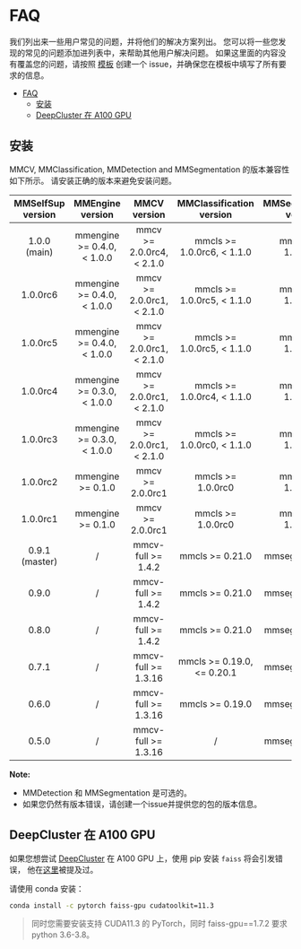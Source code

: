 # FAQ

我们列出来一些用户常见的问题，并将他们的解决方案列出。 您可以将一些您发现的常见的问题添加进列表中，来帮助其他用户解决问题。 如果这里面的内容没有覆盖您的问题，请按照 [模板](https://github.com/open-mmlab/mmselfsup/tree/master/.github/ISSUE_TEMPLATE) 创建一个 issue，并确保您在模板中填写了所有要求的信息。

- [FAQ](#faq)
  - [安装](#安装)
  - [DeepCluster 在 A100 GPU](#deepcluster-在-a100-gpu)

## 安装

MMCV, MMClassification, MMDetection and MMSegmentation 的版本兼容性如下所示。 请安装正确的版本来避免安装问题。

| MMSelfSup version |      MMEngine version       |        MMCV version        |  MMClassification version   | MMSegmentation version | MMDetection version |
| :---------------: | :-------------------------: | :------------------------: | :-------------------------: | :--------------------: | :-----------------: |
|   1.0.0 (main)    | mmengine >= 0.4.0, \< 1.0.0 | mmcv >= 2.0.0rc4, \< 2.1.0 | mmcls >= 1.0.0rc6, \< 1.1.0 |   mmseg >= 1.0.0rc0    |  mmdet >= 3.0.0rc0  |
|     1.0.0rc6      | mmengine >= 0.4.0, \< 1.0.0 | mmcv >= 2.0.0rc1, \< 2.1.0 | mmcls >= 1.0.0rc5, \< 1.1.0 |   mmseg >= 1.0.0rc0    |  mmdet >= 3.0.0rc0  |
|     1.0.0rc5      | mmengine >= 0.4.0, \< 1.0.0 | mmcv >= 2.0.0rc1, \< 2.1.0 | mmcls >= 1.0.0rc5, \< 1.1.0 |   mmseg >= 1.0.0rc0    |  mmdet >= 3.0.0rc0  |
|     1.0.0rc4      | mmengine >= 0.3.0, \< 1.0.0 | mmcv >= 2.0.0rc1, \< 2.1.0 | mmcls >= 1.0.0rc4, \< 1.1.0 |   mmseg >= 1.0.0rc0    |  mmdet >= 3.0.0rc0  |
|     1.0.0rc3      | mmengine >= 0.3.0, \< 1.0.0 | mmcv >= 2.0.0rc1, \< 2.1.0 | mmcls >= 1.0.0rc0, \< 1.1.0 |   mmseg >= 1.0.0rc0    |  mmdet >= 3.0.0rc0  |
|     1.0.0rc2      |      mmengine >= 0.1.0      |      mmcv >= 2.0.0rc1      |      mmcls >= 1.0.0rc0      |   mmseg >= 1.0.0rc0    |  mmdet >= 3.0.0rc0  |
|     1.0.0rc1      |      mmengine >= 0.1.0      |      mmcv >= 2.0.0rc1      |      mmcls >= 1.0.0rc0      |   mmseg >= 1.0.0rc0    |  mmdet >= 3.0.0rc0  |
|  0.9.1 (master)   |              /              |     mmcv-full >= 1.4.2     |       mmcls >= 0.21.0       |    mmseg >= 0.20.2     |   mmdet >= 2.19.0   |
|       0.9.0       |              /              |     mmcv-full >= 1.4.2     |       mmcls >= 0.21.0       |    mmseg >= 0.20.2     |   mmdet >= 2.19.0   |
|       0.8.0       |              /              |     mmcv-full >= 1.4.2     |       mmcls >= 0.21.0       |    mmseg >= 0.20.2     |   mmdet >= 2.19.0   |
|       0.7.1       |              /              |    mmcv-full >= 1.3.16     | mmcls >= 0.19.0, \<= 0.20.1 |    mmseg >= 0.20.2     |   mmdet >= 2.16.0   |
|       0.6.0       |              /              |    mmcv-full >= 1.3.16     |       mmcls >= 0.19.0       |    mmseg >= 0.20.2     |   mmdet >= 2.16.0   |
|       0.5.0       |              /              |    mmcv-full >= 1.3.16     |              /              |    mmseg >= 0.20.2     |   mmdet >= 2.16.0   |

**Note:**

- MMDetection 和 MMSegmentation 是可选的。
- 如果您仍然有版本错误，请创建一个issue并提供您的包的版本信息。

## DeepCluster 在 A100 GPU

如果您想尝试 [DeepCluster](https://github.com/open-mmlab/mmselfsup/blob/main/configs/selfsup/deepcluster/README.md) 在 A100 GPU 上，使用 pip 安装 `faiss` 将会引发错误，
他在[这里](https://github.com/facebookresearch/faiss/issues/2076)被提及过。

请使用 conda 安装：

```bash
conda install -c pytorch faiss-gpu cudatoolkit=11.3
```

> 同时您需要安装支持 CUDA11.3 的 PyTorch，同时 faiss-gpu==1.7.2 要求 python 3.6-3.8。
